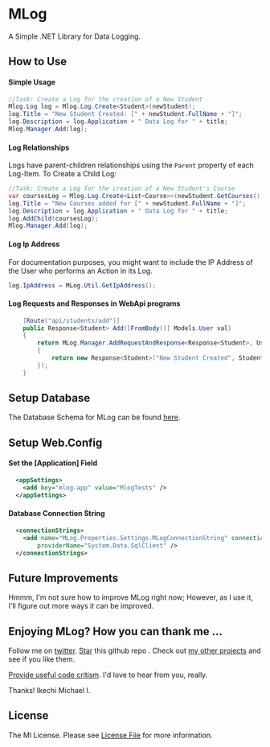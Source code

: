 # MLog

A Simple .NET Library for Data Logging.

## How to Use

#### Simple Usage

```cs
//Task: Create a Log for the creation of a New Student
Mlog.Log log = Mlog.Log.Create<Student>(newStudent);
log.Title = "New Student Created: [" + newStudent.FullName + "]";
log.Description = log.Application + " Data Log for " + title;
Mlog.Manager.Add(log);
```

#### Log Relationships

Logs have parent-children relationships using the `Parent` property of each Log-Item. To Create a Child Log:

```cs
//Task: Create a Log for the creation of a New Student's Course
var coursesLog = Mlog.Log.Create<List<Course>>(newStudent.GetCourses());
log.Title = "New Courses added for [" + newStudent.FullName + "]";
log.Description = log.Application + " Data Log for " + title;
log.AddChild(coursesLog);
Mlog.Manager.Add(log);
```

#### Log Ip Address

For documentation purposes, you might want to include the IP Address of the User who performs an Action in its Log.

```cs
log.IpAddress = MLog.Util.GetIpAddress();
```

#### Log Requests and Responses in WebApi programs

```cs
    [Route("api/students/add")]
    public Response<Student> Add([FromBody()] Models.User val)
    {
        return MLog.Manager.AddRequestAndResponse<Response<Student>, User>("api-student-add", val, (Student values) =>
        {
            return new Response<Student>("New Student Created", Student.Add(values), true);
        });
    }
```

## Setup Database

The Database Schema for MLog can be found [here](MLog.Data).

## Setup Web.Config

#### Set the [Application] Field

```xml
  <appSettings>
    <add key="mlog-app" value="MlogTests" />
  </appSettings>
```

#### Database Connection String

```xml
  <connectionStrings>
    <add name="MLog.Properties.Settings.MLogConnectionString" connectionString="Data Source=MYKEELS-PC;Initial Catalog=MLog;User ID=[your db username];Password=[your password]"
        providerName="System.Data.SqlClient" />
  </connectionStrings>
```

## Future Improvements

Hmmm, I'm not sure how to improve MLog right now; However, as I use it, I'll figure out more ways it can be improved.

## Enjoying MLog? How you can thank me ...

Follow me on [twitter](https://twitter.com/mykeels). <!-- Place this tag where you want the button to render. -->
<a class="github-button" href="https://github.com/mykeels/MLog" data-icon="octicon-star" data-style="mega" data-count-href="/mykeels/MLog/stargazers" data-count-api="/repos/mykeels/MLog#stargazers_count" data-count-aria-label="# stargazers on GitHub" aria-label="Star mykeels/MLog on GitHub">Star</a> this github repo . Check out [my other projects](https://github.com/mykeels?tab=repositories) and see if you like them.

[Provide useful code critism](https://github.com/mykeels/MLog/issues). I'd love to hear from you, really.

Thanks! Ikechi Michael I.

## License

The MI License. Please see [License File](LICENSE) for more information.